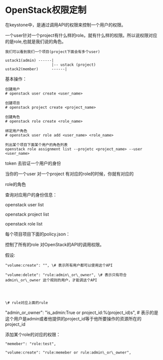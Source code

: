 # OpenStack权限定制

在keystone中，是通过调用API的权限来控制一个用户的权限。

一个user针对一个project有什么样的role。就有什么样的权限。所以说权限对应的是role,也就是我们说的角色。

```
我们可以看到我们一个项目(project下面会有多个user)

ustack1(admin) ------|
                     |-- ustack (project)
ustack2(member)      ------|
```

基本操作：

```
创建用户
# openstack user create <user_name>

创建项目
# openstack project create <project_name>

创建角色
# openstack role create <role_name>

绑定用户角色
# openstack user role add <user_name> <role_name>

列出某个项目下面某个用户的角色列表
openstack role assignment list --projetc <project_name> --user <user_name>
```

token 去验证一个用户的身份

当你的一个user 对一个project 有对应的role的时候，你就有对应的

role的角色

查询对应用户的身份信息：

openstack user list

openstack project list

openstack role list

每个项目项目下面的policy.json：

控制了所有的role 对OpenStack的API的调用权限。

假设:

```
"volume:create": "", \# 表示所有用户都可以使用这个API

"volume:delete": "rule:admin\_or\_owner", \# 表示只有符合admin\_or\_owner 这个规则的用户，才能调这个API




\# rule对应上面的rule
```

"admin\_or\_owner":  "is\_admin:True or project\_id:%\(project\_id\)s", \# 表示的是这个用户是admin或者他提供的project\_id等于他所要操作的资源所在的project\_id

添加某个role的对应的权限：

```
"memeber": "role:test",

"volume:create": "rule:memeber or rule:admin\_or\_owner",
```



